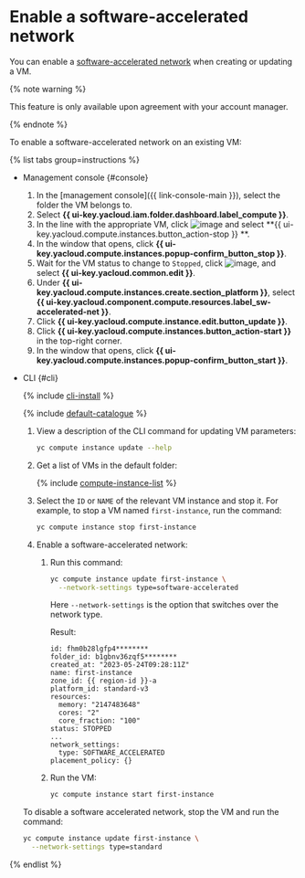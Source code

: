 # Enable a software-accelerated network

You can enable a [software-accelerated network](../concepts/software-accelerated-network.md) when creating or updating a VM.

{% note warning %}

This feature is only available upon agreement with your account manager.

{% endnote %}

To enable a software-accelerated network on an existing VM:

{% list tabs group=instructions %}

- Management console {#console}

   1. In the [management console]({{ link-console-main }}), select the folder the VM belongs to.
   1. Select **{{ ui-key.yacloud.iam.folder.dashboard.label_compute }}**.
   1. In the line with the appropriate VM, click ![image](../../_assets/console-icons/ellipsis.svg) and select **{{ ui-key.yacloud.compute.instances.button_action-stop }} **.
   1. In the window that opens, click **{{ ui-key.yacloud.compute.instances.popup-confirm_button_stop }}**.
   1. Wait for the VM status to change to `Stopped`, click ![image](../../_assets/console-icons/ellipsis.svg), and select **{{ ui-key.yacloud.common.edit }}**.
   1. Under **{{ ui-key.yacloud.compute.instances.create.section_platform }}**, select **{{ ui-key.yacloud.component.compute.resources.label_sw-accelerated-net }}**.
   1. Click **{{ ui-key.yacloud.compute.instance.edit.button_update }}**.
   1. Click **{{ ui-key.yacloud.compute.instances.button_action-start }}** in the top-right corner.
   1. In the window that opens, click **{{ ui-key.yacloud.compute.instances.popup-confirm_button_start }}**.

- CLI {#cli}

   {% include [cli-install](../../_includes/cli-install.md) %}

   {% include [default-catalogue](../../_includes/default-catalogue.md) %}

   1. View a description of the CLI command for updating VM parameters:

      ```bash
      yc compute instance update --help
      ```

   1. Get a list of VMs in the default folder:

      {% include [compute-instance-list](../../compute/_includes_service/compute-instance-list.md) %}

   1. Select the `ID` or `NAME` of the relevant VM instance and stop it. For example, to stop a VM named `first-instance`, run the command:

      ```bash
      yc compute instance stop first-instance
      ```

   1. Enable a software-accelerated network:

      1. Run this command:

         ```bash
         yc compute instance update first-instance \
           --network-settings type=software-accelerated
         ```

         Here `--network-settings` is the option that switches over the network type.

         Result:

         ```text
         id: fhm0b28lgfp4********
         folder_id: b1gbnv36zqf5********
         created_at: "2023-05-24T09:28:11Z"
         name: first-instance
         zone_id: {{ region-id }}-a
         platform_id: standard-v3
         resources:
           memory: "2147483648"
           cores: "2"
           core_fraction: "100"
         status: STOPPED
         ...
         network_settings:
           type: SOFTWARE_ACCELERATED
         placement_policy: {}
         ```

      1. Run the VM:

         ```bash
         yc compute instance start first-instance
         ```

   To disable a software accelerated network, stop the VM and run the command:

   ```bash
   yc compute instance update first-instance \
     --network-settings type=standard
   ```

{% endlist %}
